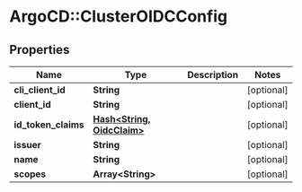 # ArgoCD::ClusterOIDCConfig

## Properties
Name | Type | Description | Notes
------------ | ------------- | ------------- | -------------
**cli_client_id** | **String** |  | [optional] 
**client_id** | **String** |  | [optional] 
**id_token_claims** | [**Hash&lt;String, OidcClaim&gt;**](OidcClaim.md) |  | [optional] 
**issuer** | **String** |  | [optional] 
**name** | **String** |  | [optional] 
**scopes** | **Array&lt;String&gt;** |  | [optional] 


